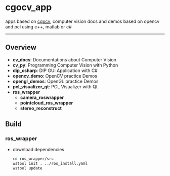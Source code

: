 # cgocv_app

apps based on [cgocv](https://github.com/cggos/cgocv), computer vision docs and demos based on opencv and pcl using c++, matlab or c#

-----

## Overview

* **cv_docs**: Documentations about Computer Vision
* **cv_py**: Programming Computer Vision with Python
* **dip_csharp**: DIP GUI Application with C#
* **opencv_demo**: OpenCV practice Demos
* **opengl_demos**: OpenGL practice Demos
* **pcl_visualizer_qt**: PCL Visualizer with Qt
* **ros_wrapper**
  - **camera_roswrapper**
  - **pointcloud_ros_wrapper**
  - **stereo_reconstruct**

## Build

### ros_wrapper
* download dependencies
  ```bash
  cd ros_wrapper/src
  wstool init . ../ros_install.yaml
  wstool update
  ```
